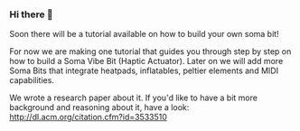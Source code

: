 ### Hi there 👋

Soon there will be a tutorial available on how to build your own soma bit!

For now we are making one tutorial that guides you through step by step on how to build a Soma Vibe Bit (Haptic Actuator).
Later on we will add more Soma Bits that integrate heatpads, inflatables, peltier elements and MIDI capabilities.

We wrote a research paper about it. If you'd like to have a bit more background and reasoning about it, have a look: http://dl.acm.org/citation.cfm?id=3533510

<!--
**somaBits/somabits** is a ✨ _special_ ✨ repository because its `README.md` (this file) appears on your GitHub profile.

Here are some ideas to get you started:

- 🔭 I’m currently working on ...
- 🌱 I’m currently learning ...
- 👯 I’m looking to collaborate on ...
- 🤔 I’m looking for help with ...
- 💬 Ask me about ...
- 📫 How to reach me: ...
- 😄 Pronouns: ...
- ⚡ Fun fact: ...
-->
